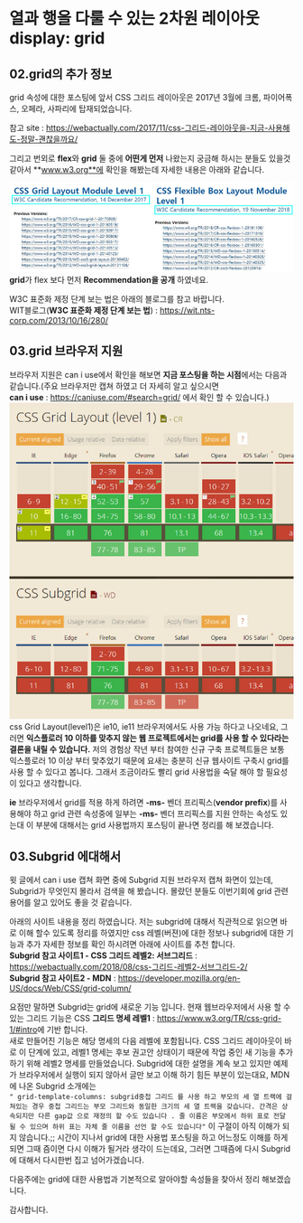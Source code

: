 # 열과 행을 다룰 수 있는 2차원 레이아웃 display: grid

## 02.grid의 추가 정보

grid 속성에 대한 포스팅에 앞서 CSS 그리드 레이아웃은 2017년 3월에 크롬, 파이어폭스, 오페라, 사파리에 탑재되었습니다.

참고 site : <https://webactually.com/2017/11/css-그리드-레이아웃을-지금-사용해도-정말-괜찮을까요/>

그리고 번외로 **flex**와 **grid** 둘 중에 **어떤게 먼저** 나왔는지 궁금해 하시는 분들도 있을것 같아서 **www.w3.org**에 확인을 해봤는데 자세한 내용은 아래와 같습니다.

![grid, felx 의 Recommendation 비교 ](./images/grid05_recommendation.jpg)  
**grid**가 flex 보다 먼저 **Recommendation을 공개** 하였네요.

W3C 표준화 제정 단계 보는 법은 아래의 블로그를 참고 바랍니다.  
WIT블로그(**W3C 표준화 제정 단계 보는 법**) : <https://wit.nts-corp.com/2013/10/16/280/>

## 03.grid 브라우저 지원

브라우저 지원은 can i use에서 확인을 해보면 **지금 포스팅을 하는 시점**에서는
다음과 같습니다.(주요 브라우저만 캡쳐 하였고 더 자세히 알고 싶으시면  
**can i use** : <https://caniuse.com/#search=grid/> 에서 확인 할 수 있습니다.)
![그리드 예시 이미지02](./images/grid06_caniuse.jpg)
css Grid Layout(level1)은 ie10, ie11 브라우저에서도 사용 가능 하다고 나오네요,
그러면 **익스플로러 10 이하를 맞추지 않는 웹 프로젝트에서는 grid를 사용 할 수 있다라는 결론을 내릴 수 있습니다.** 저의 경험상 작년 부터 참여한 신규 구축 프로젝트들은 보통 익스플로러 10 이상 부터 맞추었기 때문에 요새는 충분히 신규 웹사이트 구축시 grid를 사용 할 수 있다고 봅니다. 그래서 조금이라도 빨리 grid 사용법을 숙달 해야 할 필요성이 있다고 생각합니다.

**ie** 브라우저에서 grid를 적용 하게 하려면 **-ms-** 벤더 프리픽스(**vendor prefix**)를 사용해야 하고 grid 관련 속성중에 일부는 **-ms-** 벤더 프리픽스를 지원 안하는 속성도 있는대 이 부분에 대해서는 grid 사용법까지 포스팅이 끝나면 정리를 해 보겠습니다.

## 03.Subgrid 에대해서

윗 글에서 can i use 캡쳐 화면 중에 Subgrid 지원 브라우저 캡쳐 화면이 있는데, Subgrid가 무엇인지 몰라서 검색을 해 봤습니다. 몰랐던 분들도 이번기회에 grid 관련 용어를 알고 있어도 좋을 것 같습니다.

아래의 사이트 내용을 정리 하였습니다.
저는 subgrid에 대해서 직관적으로 읽으면 바로 이해 할수 있도록 정리를 하였지만 css 레벨(버젼)에 대한 정보나 subgrid에 대한 기능과 추가 자세한 정보를 확인 하시려면 아래에 사이트를 추천 합니다.  
**Subgrid 참고 사이트1 - CSS 그리드 레벨2: 서브그리드** : <https://webactually.com/2018/08/css-그리드-레벨2-서브그리드-2/>  
**Subgrid 참고 사이트2 - MDN** : <https://developer.mozilla.org/en-US/docs/Web/CSS/grid-column/>

요점만 말하면 Subgrid는 grid에 새로운 기능 입니다.
현재 웹브라우저에서 사용 할 수 있는 그리드 기능은 CSS **그리드 명세 레벨1** : <https://www.w3.org/TR/css-grid-1/#intro>에 기반 합니다.  
새로 만들어진 기능은 해당 명세의 다음 레벨에 포함됩니다. CSS 그리드 레이아웃이 바로 이 단계에 있고, 레벨1 명세는 후보 권고안 상태이기 때문에 작업 중인 새 기능을 추가하기 위해 레벨2 명세를 만들었습니다.
Subgrid에 대한 설명을 계속 보고 있지만 예제가 브라우저에서 실행이 되지 않아서 글만 보고 이해 하기 힘든 부분이 있는대요, MDN에 나온 Subgrid 소개에는  
`" grid-template-columns: subgrid중첩 그리드 를 사용 하고 부모의 세 열 트랙에 걸쳐있는 경우 중첩 그리드는 부모 그리드와 동일한 크기의 세 열 트랙을 갖습니다. 간격은 상속되지만 다른 gap값 으로 재정의 할 수도 있습니다 . 줄 이름은 부모에서 하위 표로 전달 될 수 있으며 하위 표는 자체 줄 이름을 선언 할 수도 있습니다"`
이 구절이 아직 이해가 되지 않습니다.;;
시간이 지나서 grid에 대한 사용법 포스팅을 하고 어느정도 이해를 하게되면 그때 즘이면 다시 이해가 될거라 생각이 드는데요, 그러면 그때즘에 다시 Subgrid에 대해서 다시한번 집고 넘어가겠습니다.

다음주에는 grid에 대한 사용법과 기본적으로 알아야할 속성들을 찾아서 정리 해보겠습니다.

감사합니다.
